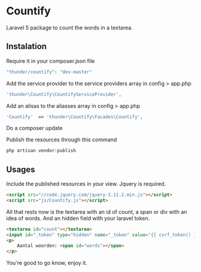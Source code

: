# Countify
Laravel 5 package to count the words in a textarea.

## Instalation

Require it in your composer.json file

```php
"thunder/countify": "dev-master"
``` 
Add the service provider to the service providers array in config > app.php

```php
'thunder\Countify\CountifyServiceProvider',
``` 
Add an alisas to the aliasses array in config > app.php

```php
'Countify'  => 'thunder\Countify\Facades\Countify',
``` 
Do a composer update

Publish the resources through this command 

```php
php artisan vendor:publish
``` 

## Usages

Include the published resources in your view. Jquery is required.

```html
<script src="//code.jquery.com/jquery-1.11.2.min.js"></script>
<script src="js/Countify.js"></script>
```

All that rests now is the textarea with an id of count, a span or div with an idea of words. And an hidden field with your laravel token.

```html
<textarea id="count"></textarea>
<input id="_token" type="hidden" name="_token" value="{{ csrf_token() }}" />
<p>
    Aantal woorden: <span id="words"></span>
</p>
```

You're good to go know, enjoy it.
